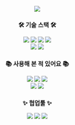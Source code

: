 <p align='center'>
    <img src="https://capsule-render.vercel.app/api?type=slice&color=auto&height=200&fontSize=75&text=chickenisamazing&fontAlign=65&rotate=13&fontAlignY=25&desc=frontend%20developer&descSize=45&descAlign=60&descAlignY=44"/>
</p>

<h3 align="center">🛠️ 기술 스택 🛠️</h3>
<div align="center">
 <img src="https://img.shields.io/badge/react-20232a.svg?style=for-the-badge&logo=react&logoColor=61DAFB" />
 <img src="https://img.shields.io/badge/javascript-F7DF1E.svg?style=for-the-badge&logo=javascript&logoColor=20232a" />
 <img src="https://img.shields.io/badge/Next.js-20232a.svg?style=for-the-badge&logo=Next.js&logoColor=white" />
 <img src="https://img.shields.io/badge/typescript-3178C6.svg?style=for-the-badge&logo=typescript&logoColor=white" />
</div>
<div align="center">
 <img src="https://img.shields.io/badge/html5-E34F26?style=for-the-badge&logo=html5&logoColor=white"> 
  <img src="https://img.shields.io/badge/css-1572B6?style=for-the-badge&logo=css3&logoColor=white"> 
</div>

<h3 align="center">📚 사용해 본 적 있어요 📚</h3>
<div align="center">
 <img src="https://img.shields.io/badge/typescript-3178C6.svg?style=for-the-badge&logo=typescript&logoColor=white" />
 <img src="https://img.shields.io/badge/vue.js-4FC08D.svg?style=for-the-badge&logo=vue.js&logoColor=20232a" />
 <img src="https://img.shields.io/badge/three.js-000000.svg?style=for-the-badge&logo=three.js&logoColor=white" />
</div>
<div align="center">
 <img src="https://img.shields.io/badge/java-007396?style=for-the-badge&logo=java&logoColor=white">
 <img src="https://img.shields.io/badge/spring-6DB33F?style=for-the-badge&logo=spring&logoColor=white"> 
</div>

<h3 align="center">✨ 협업툴 ✨</h3>
<div align="center">
<img src="https://img.shields.io/badge/git-F05032.svg?style=for-the-badge&logo=git&logoColor=white" />
<img src="https://img.shields.io/badge/notion-000000.svg?style=for-the-badge&logo=notion&logoColor=white" />
<img src="https://img.shields.io/badge/figma-F24E1E.svg?style=for-the-badge&logo=figma&logoColor=white" />
</div>
